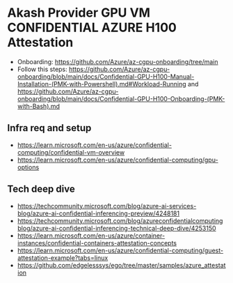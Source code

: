 # Akash Provider GPU VM CONFIDENTIAL AZURE H100 Attestation
- Onboarding: https://github.com/Azure/az-cgpu-onboarding/tree/main
- Follow this steps:  https://github.com/Azure/az-cgpu-onboarding/blob/main/docs/Confidential-GPU-H100-Manual-Installation-(PMK-with-Powershell).md#Workload-Running and https://github.com/Azure/az-cgpu-onboarding/blob/main/docs/Confidential-GPU-H100-Onboarding-(PMK-with-Bash).md

## Infra req and setup
- https://learn.microsoft.com/en-us/azure/confidential-computing/confidential-vm-overview
- https://learn.microsoft.com/en-us/azure/confidential-computing/gpu-options
  
## Tech deep dive
- https://techcommunity.microsoft.com/blog/azure-ai-services-blog/azure-ai-confidential-inferencing-preview/4248181
- https://techcommunity.microsoft.com/blog/azureconfidentialcomputingblog/azure-ai-confidential-inferencing-technical-deep-dive/4253150
- https://learn.microsoft.com/en-us/azure/container-instances/confidential-containers-attestation-concepts
- https://learn.microsoft.com/en-us/azure/confidential-computing/guest-attestation-example?tabs=linux
- https://github.com/edgelesssys/ego/tree/master/samples/azure_attestation